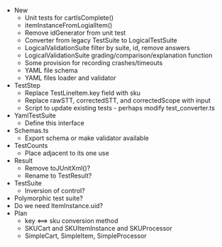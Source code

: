
* New
  * Unit tests for cartIsComplete()
  * itemInstanceFromLogialItem()
  * Remove idGenerator from unit test
  * Converter from legacy TestSuite to LogicalTestSuite
  * LogicalValidationSuite filter by suite, id, remove answers
  * LogicalValidationSuite grading/comparison/explanation function
  * Some provision for recording crashes/timeouts
  * YAML file schema
  * YAML files loader and validator
* TestStep
  * Replace TestLineItem.key field with sku
  * Replace rawSTT, correctedSTT, and correctedScope with input
  * Script to update existing tests - perhaps modify test_converter.ts
* YamlTestSuite
  * Define this interface
* Schemas.ts
  * Export schema or make validator available
* TestCounts
  * Place adjacent to its one use
* Result
  * Remove toJUnitXml()?
  * Rename to TestResult?
* TestSuite
  * Inversion of control?
* Polymorphic test suite?
* Do we need ItemInstance.uid?
* Plan
  * key <==> sku conversion method
  * SKUCart and SKUItemInstance and SKUProcessor
  * SimpleCart, SimpleItem, SimpleProcessor


